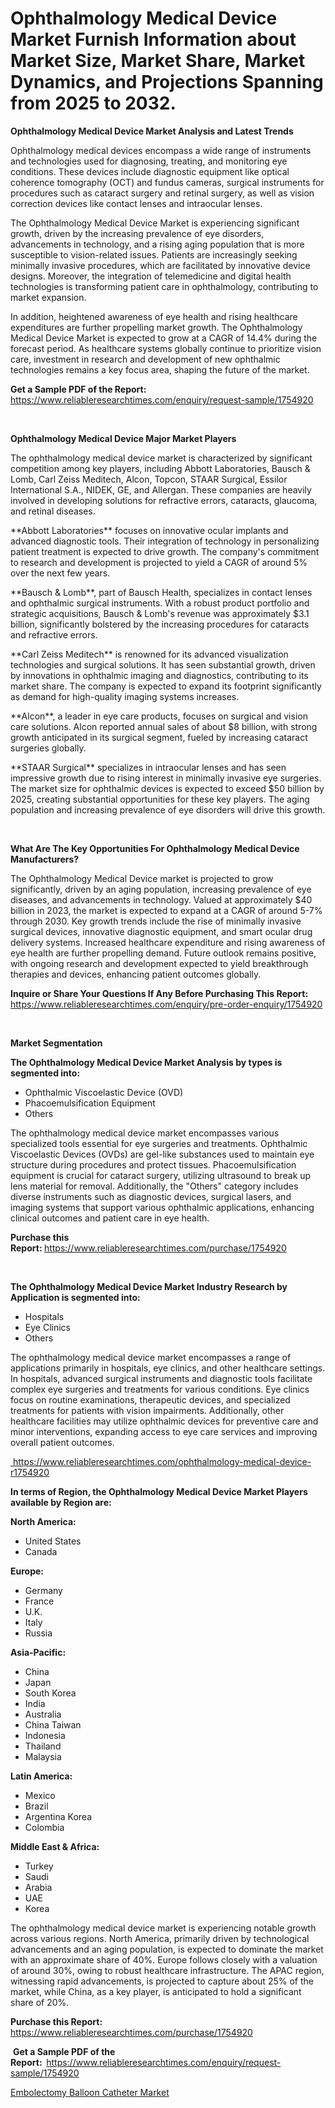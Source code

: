 <p><h1>Ophthalmology Medical Device Market Furnish Information about Market Size, Market Share, Market Dynamics, and Projections Spanning from 2025 to 2032.</h1></p><p><strong>Ophthalmology Medical Device Market Analysis and Latest Trends</strong></p>
<p><p>Ophthalmology medical devices encompass a wide range of instruments and technologies used for diagnosing, treating, and monitoring eye conditions. These devices include diagnostic equipment like optical coherence tomography (OCT) and fundus cameras, surgical instruments for procedures such as cataract surgery and retinal surgery, as well as vision correction devices like contact lenses and intraocular lenses.</p><p>The Ophthalmology Medical Device Market is experiencing significant growth, driven by the increasing prevalence of eye disorders, advancements in technology, and a rising aging population that is more susceptible to vision-related issues. Patients are increasingly seeking minimally invasive procedures, which are facilitated by innovative device designs. Moreover, the integration of telemedicine and digital health technologies is transforming patient care in ophthalmology, contributing to market expansion.</p><p>In addition, heightened awareness of eye health and rising healthcare expenditures are further propelling market growth. The Ophthalmology Medical Device Market is expected to grow at a CAGR of 14.4% during the forecast period. As healthcare systems globally continue to prioritize vision care, investment in research and development of new ophthalmic technologies remains a key focus area, shaping the future of the market.</p></p>
<p><strong>Get a Sample PDF of the Report:&nbsp;</strong> <a href="https://www.reliableresearchtimes.com/enquiry/request-sample/1754920?utm_campaign=2275&utm_medium=2&utm_source=Github&utm_content=ia&utm_term=03032025&utm_id=ophthalmology-medical-device">https://www.reliableresearchtimes.com/enquiry/request-sample/1754920</a></p>
<p>&nbsp;</p>
<p><strong>Ophthalmology Medical Device Major Market Players</strong></p>
<p><p>The ophthalmology medical device market is characterized by significant competition among key players, including Abbott Laboratories, Bausch & Lomb, Carl Zeiss Meditech, Alcon, Topcon, STAAR Surgical, Essilor International S.A., NIDEK, GE, and Allergan. These companies are heavily involved in developing solutions for refractive errors, cataracts, glaucoma, and retinal diseases.</p><p>**Abbott Laboratories** focuses on innovative ocular implants and advanced diagnostic tools. Their integration of technology in personalizing patient treatment is expected to drive growth. The company's commitment to research and development is projected to yield a CAGR of around 5% over the next few years.</p><p>**Bausch & Lomb**, part of Bausch Health, specializes in contact lenses and ophthalmic surgical instruments. With a robust product portfolio and strategic acquisitions, Bausch & Lomb's revenue was approximately $3.1 billion, significantly bolstered by the increasing procedures for cataracts and refractive errors.</p><p>**Carl Zeiss Meditech** is renowned for its advanced visualization technologies and surgical solutions. It has seen substantial growth, driven by innovations in ophthalmic imaging and diagnostics, contributing to its market share. The company is expected to expand its footprint significantly as demand for high-quality imaging systems increases.</p><p>**Alcon**, a leader in eye care products, focuses on surgical and vision care solutions. Alcon reported annual sales of about $8 billion, with strong growth anticipated in its surgical segment, fueled by increasing cataract surgeries globally.</p><p>**STAAR Surgical** specializes in intraocular lenses and has seen impressive growth due to rising interest in minimally invasive eye surgeries. The market size for ophthalmic devices is expected to exceed $50 billion by 2025, creating substantial opportunities for these key players. The aging population and increasing prevalence of eye disorders will drive this growth.</p></p>
<p>&nbsp;</p>
<p><strong>What Are The Key Opportunities For Ophthalmology Medical Device Manufacturers?</strong></p>
<p><p>The Ophthalmology Medical Device market is projected to grow significantly, driven by an aging population, increasing prevalence of eye diseases, and advancements in technology. Valued at approximately $40 billion in 2023, the market is expected to expand at a CAGR of around 5-7% through 2030. Key growth trends include the rise of minimally invasive surgical devices, innovative diagnostic equipment, and smart ocular drug delivery systems. Increased healthcare expenditure and rising awareness of eye health are further propelling demand. Future outlook remains positive, with ongoing research and development expected to yield breakthrough therapies and devices, enhancing patient outcomes globally.</p></p>
<p><strong>Inquire or Share Your Questions If Any Before Purchasing This Report:</strong> <a href="https://www.reliableresearchtimes.com/enquiry/pre-order-enquiry/1754920?utm_campaign=2275&utm_medium=2&utm_source=Github&utm_content=ia&utm_term=03032025&utm_id=ophthalmology-medical-device">https://www.reliableresearchtimes.com/enquiry/pre-order-enquiry/1754920</a></p>
<p>&nbsp;</p>
<p><strong>Market Segmentation</strong></p>
<p><strong>The Ophthalmology Medical Device Market Analysis by types is segmented into:</strong></p>
<p><ul><li>Ophthalmic Viscoelastic Device (OVD)</li><li>Phacoemulsification Equipment</li><li>Others</li></ul></p>
<p><p>The ophthalmology medical device market encompasses various specialized tools essential for eye surgeries and treatments. Ophthalmic Viscoelastic Devices (OVDs) are gel-like substances used to maintain eye structure during procedures and protect tissues. Phacoemulsification equipment is crucial for cataract surgery, utilizing ultrasound to break up lens material for removal. Additionally, the "Others" category includes diverse instruments such as diagnostic devices, surgical lasers, and imaging systems that support various ophthalmic applications, enhancing clinical outcomes and patient care in eye health.</p></p>
<p><strong>Purchase this Report:&nbsp;</strong><a href="https://www.reliableresearchtimes.com/purchase/1754920?utm_campaign=2275&utm_medium=2&utm_source=Github&utm_content=ia&utm_term=03032025&utm_id=ophthalmology-medical-device">https://www.reliableresearchtimes.com/purchase/1754920</a></p>
<p>&nbsp;</p>
<p><strong>The Ophthalmology Medical Device Market Industry Research by Application is segmented into:</strong></p>
<p><ul><li>Hospitals</li><li>Eye Clinics</li><li>Others</li></ul></p>
<p><p>The ophthalmology medical device market encompasses a range of applications primarily in hospitals, eye clinics, and other healthcare settings. In hospitals, advanced surgical instruments and diagnostic tools facilitate complex eye surgeries and treatments for various conditions. Eye clinics focus on routine examinations, therapeutic devices, and specialized treatments for patients with vision impairments. Additionally, other healthcare facilities may utilize ophthalmic devices for preventive care and minor interventions, expanding access to eye care services and improving overall patient outcomes.</p></p>
<p><a href="https://www.reliableresearchtimes.com/ophthalmology-medical-device-r1754920?utm_campaign=2275&utm_medium=2&utm_source=Github&utm_content=ia&utm_term=03032025&utm_id=ophthalmology-medical-device">&nbsp;https://www.reliableresearchtimes.com/ophthalmology-medical-device-r1754920</a></p>
<p><strong>In terms of Region, the Ophthalmology Medical Device Market Players available by Region are:</strong></p>
<p>
    <p> <strong> North America: </strong>
        <ul>
            <li>United States</li>
            <li>Canada</li>
        </ul>
        </p> 
    <p> <strong> Europe: </strong>
        <ul>
            <li>Germany</li>
            <li>France</li>
            <li>U.K.</li>
            <li>Italy</li>
            <li>Russia</li>
        </ul>
        </p> 
    <p> <strong> Asia-Pacific: </strong>
        <ul>
            <li>China</li>
            <li>Japan</li>
            <li>South Korea</li>
            <li>India</li>
            <li>Australia</li>
            <li>China Taiwan</li>
            <li>Indonesia</li>
            <li>Thailand</li>
            <li>Malaysia</li>
        </ul>
        </p> 
    <p> <strong> Latin America: </strong>
        <ul>
            <li>Mexico</li>
            <li>Brazil</li>
            <li>Argentina Korea</li>
            <li>Colombia</li>
        </ul>
        </p> 
    <p> <strong> Middle East & Africa: </strong>
        <ul>
            <li>Turkey</li>
            <li>Saudi</li>
            <li>Arabia</li>
            <li>UAE</li>
            <li>Korea</li>
        </ul>
    </p>
    </p>
<p><p>The ophthalmology medical device market is experiencing notable growth across various regions. North America, primarily driven by technological advancements and an aging population, is expected to dominate the market with an approximate share of 40%. Europe follows closely with a valuation of around 30%, owing to robust healthcare infrastructure. The APAC region, witnessing rapid advancements, is projected to capture about 25% of the market, while China, as a key player, is anticipated to hold a significant share of 20%.</p></p>
<p><strong>Purchase this Report: </strong><a href="https://www.reliableresearchtimes.com/purchase/1754920?utm_campaign=2275&utm_medium=2&utm_source=Github&utm_content=ia&utm_term=03032025&utm_id=ophthalmology-medical-device">https://www.reliableresearchtimes.com/purchase/1754920</a></p>
<p>&nbsp;<strong>Get a Sample PDF of the Report:&nbsp;&nbsp;</strong><a href="https://www.reliableresearchtimes.com/enquiry/request-sample/1754920?utm_campaign=2275&utm_medium=2&utm_source=Github&utm_content=ia&utm_term=03032025&utm_id=ophthalmology-medical-device">https://www.reliableresearchtimes.com/enquiry/request-sample/1754920</a></p>
<p><strong></strong></p>
<p><p><a href="https://github.com/joannesouthgate/Market-Research-Report-List-5/blob/main/embolectomy-balloon-catheter-market.md?utm_campaign=2275&utm_medium=2&utm_source=Github&utm_content=ia&utm_term=03032025&utm_id=ophthalmology-medical-device">Embolectomy Balloon Catheter Market</a></p></p>